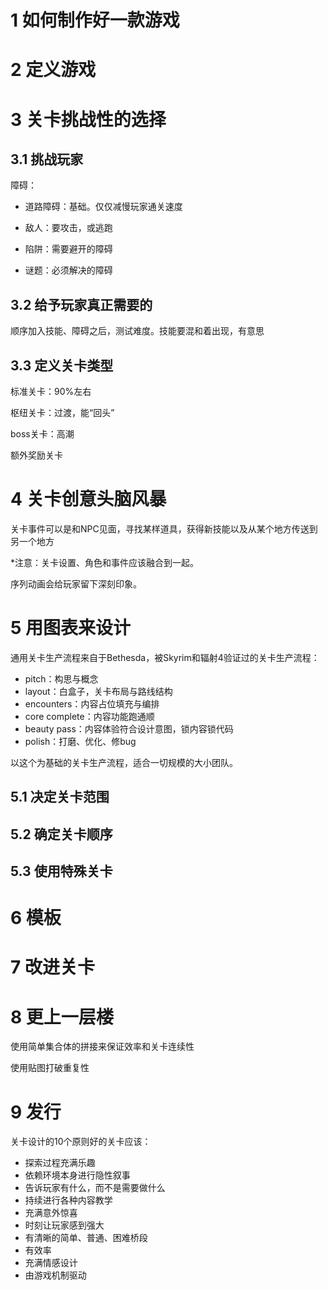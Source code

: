 # 1 如何制作好一款游戏

# 2 定义游戏

# 3 关卡挑战性的选择


## 3.1 挑战玩家

障碍：

- 道路障碍：基础。仅仅减慢玩家通关速度

- 敌人：要攻击，或逃跑

- 陷阱：需要避开的障碍

- 谜题：必须解决的障碍

## 3.2 给予玩家真正需要的

顺序加入技能、障碍之后，测试难度。技能要混和着出现，有意思

## 3.3 定义关卡类型

标准关卡：90%左右

枢纽关卡：过渡，能“回头”

boss关卡：高潮

额外奖励关卡

# 4 关卡创意头脑风暴

关卡事件可以是和NPC见面，寻找某样道具，获得新技能以及从某个地方传送到另一个地方

*注意：关卡设置、角色和事件应该融合到一起。

序列动画会给玩家留下深刻印象。

# 5 用图表来设计

通用关卡生产流程来自于Bethesda，被Skyrim和辐射4验证过的关卡生产流程：

- pitch：构思与概念
- layout：白盒子，关卡布局与路线结构
- encounters：内容占位填充与编排
- core complete：内容功能跑通顺
- beauty pass：内容体验符合设计意图，锁内容锁代码
- polish：打磨、优化、修bug

以这个为基础的关卡生产流程，适合一切规模的大小团队。


## 5.1 决定关卡范围

## 5.2 确定关卡顺序

## 5.3 使用特殊关卡

# 6 模板

# 7 改进关卡

# 8 更上一层楼

使用简单集合体的拼接来保证效率和关卡连续性

使用贴图打破重复性

# 9 发行

关卡设计的10个原则好的关卡应该：
- 探索过程充满乐趣
- 依赖环境本身进行隐性叙事
- 告诉玩家有什么，而不是需要做什么
- 持续进行各种内容教学
- 充满意外惊喜
- 时刻让玩家感到强大
- 有清晰的简单、普通、困难桥段
- 有效率
- 充满情感设计
- 由游戏机制驱动
